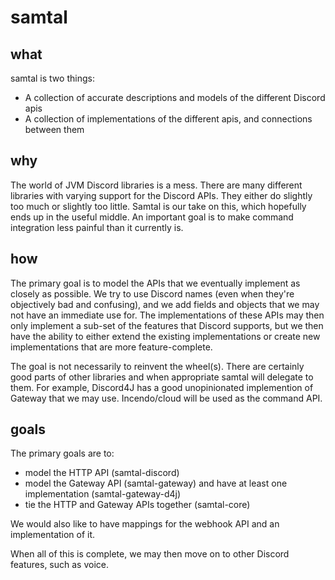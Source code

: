 # samtal

## what
samtal is two things:
- A collection of accurate descriptions and models of the different Discord apis
- A collection of implementations of the different apis, and connections between them

## why
The world of JVM Discord libraries is a mess. There are many different libraries
with varying support for the Discord APIs. They either do slightly too much or slightly too little.
Samtal is our take on this, which hopefully ends up in the useful middle. An important goal is to make
command integration less painful than it currently is.

## how
The primary goal is to model the APIs that we eventually implement as closely as possible.
We try to use Discord names (even when they're objectively bad and confusing), and we add fields
and objects that we may not have an immediate use for.
The implementations of these APIs may then  only implement a sub-set of the features that Discord supports, but we then have 
the ability to either extend the existing implementations or create new implementations that are more feature-complete.

The goal is not necessarily to reinvent the wheel(s). There are certainly good parts of other libraries and when appropriate
samtal will delegate to them. For example, Discord4J has a good unopinionated implemention of Gateway that we may use. 
Incendo/cloud will be used as the command API.

## goals
The primary goals are to:
- model the HTTP API (samtal-discord)
- model the Gateway API (samtal-gateway) and have at least one implementation (samtal-gateway-d4j)
- tie the HTTP and Gateway APIs together (samtal-core)

We would also like to have mappings for the webhook API and an implementation of it.

When all of this is complete, we may then move on to other Discord features, such as voice.

